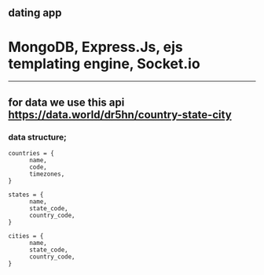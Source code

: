 ## dating app

# MongoDB, Express.Js, ejs templating engine, Socket.io

---

## for data we use this api https://data.world/dr5hn/country-state-city

### data structure;

```
countries = {
      name,
      code,
      timezones,
}

states = {
      name,
      state_code,
      country_code,
}

cities = {
      name,
      state_code,
      country_code,
}

```
